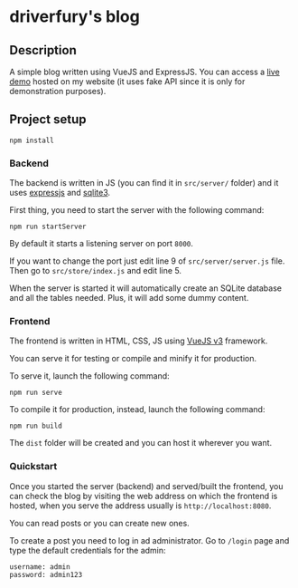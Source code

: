 # driverfury's blog

## Description

A simple blog written using VueJS and ExpressJS. You can access a [live demo](http://driverfury.altervista.org)
hosted on my website (it uses fake API since it is only for demonstration purposes).

## Project setup
```
npm install
```

### Backend
The backend is written in JS (you can find it in ```src/server/``` folder) and it uses [expressjs](https://expressjs.com/) and [sqlite3](https://www.npmjs.com/package/sqlite3).

First thing, you need to start the server with the following command:

```
npm run startServer
```

By default it starts a listening server on port ```8000```.

If you want to change the port just edit line 9 of ```src/server/server.js``` file.
Then go to ```src/store/index.js``` and edit line 5.

When the server is started it will automatically create an SQLite database and all the
tables needed. Plus, it will add some dummy content.

### Frontend
The frontend is written in HTML, CSS, JS using [VueJS v3](https://vuejs.org/) framework.

You can serve it for testing or compile and minify it for production.

To serve it, launch the following command:
```
npm run serve
```

To compile it for production, instead, launch the following command:
```
npm run build
```

The ```dist``` folder will be created and you can host it wherever you want.

### Quickstart

Once you started the server (backend) and served/built the frontend, you can check the blog
by visiting the web address on which the frontend is hosted, when you serve the address usually is
```http://localhost:8080```.

You can read posts or you can create new ones.

To create a post you need to log in ad administrator. Go to ```/login``` page and type
the default credentials for the admin:
```
username: admin
password: admin123
```
